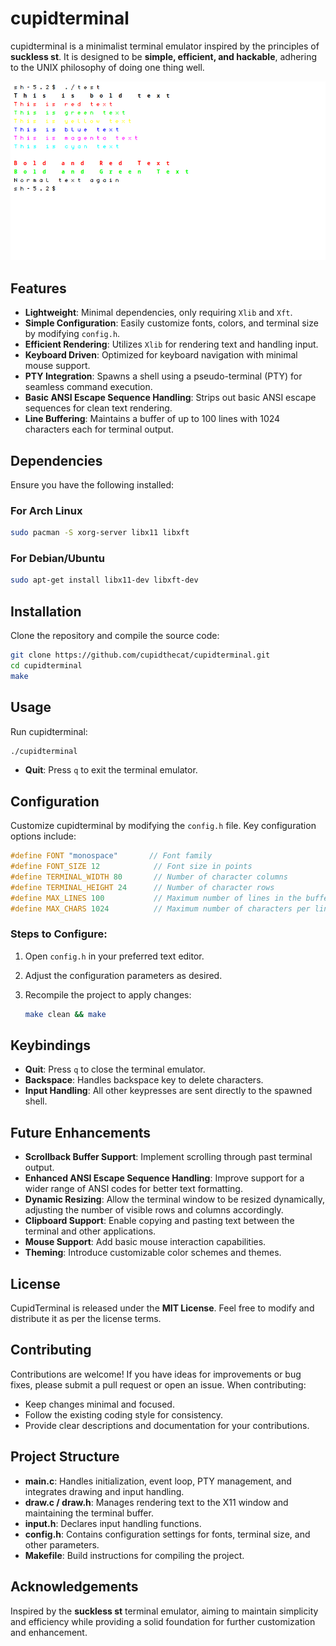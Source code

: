# cupidterminal

cupidterminal is a minimalist terminal emulator inspired by the principles of **suckless st**. It is designed to be **simple, efficient, and hackable**, adhering to the UNIX philosophy of doing one thing well.

![preview](img/term.png)

## Features

- **Lightweight**: Minimal dependencies, only requiring `Xlib` and `Xft`.
- **Simple Configuration**: Easily customize fonts, colors, and terminal size by modifying `config.h`.
- **Efficient Rendering**: Utilizes `Xlib` for rendering text and handling input.
- **Keyboard Driven**: Optimized for keyboard navigation with minimal mouse support.
- **PTY Integration**: Spawns a shell using a pseudo-terminal (PTY) for seamless command execution.
- **Basic ANSI Escape Sequence Handling**: Strips out basic ANSI escape sequences for clean text rendering.
- **Line Buffering**: Maintains a buffer of up to 100 lines with 1024 characters each for terminal output.

## Dependencies

Ensure you have the following installed:

### For Arch Linux

```bash
sudo pacman -S xorg-server libx11 libxft
```

### For Debian/Ubuntu

```bash
sudo apt-get install libx11-dev libxft-dev
```

## Installation

Clone the repository and compile the source code:

```bash
git clone https://github.com/cupidthecat/cupidterminal.git
cd cupidterminal
make
```

## Usage

Run cupidterminal:

```bash
./cupidterminal
```

- **Quit**: Press `q` to exit the terminal emulator.

## Configuration

Customize cupidterminal by modifying the `config.h` file. Key configuration options include:

```c
#define FONT "monospace"       // Font family
#define FONT_SIZE 12            // Font size in points
#define TERMINAL_WIDTH 80       // Number of character columns
#define TERMINAL_HEIGHT 24      // Number of character rows
#define MAX_LINES 100           // Maximum number of lines in the buffer
#define MAX_CHARS 1024          // Maximum number of characters per line
```

### Steps to Configure:

1. Open `config.h` in your preferred text editor.
2. Adjust the configuration parameters as desired.
3. Recompile the project to apply changes:

    ```bash
    make clean && make
    ```

## Keybindings

- **Quit**: Press `q` to close the terminal emulator.
- **Backspace**: Handles backspace key to delete characters.
- **Input Handling**: All other keypresses are sent directly to the spawned shell.

## Future Enhancements

- **Scrollback Buffer Support**: Implement scrolling through past terminal output.
- **Enhanced ANSI Escape Sequence Handling**: Improve support for a wider range of ANSI codes for better text formatting.
- **Dynamic Resizing**: Allow the terminal window to be resized dynamically, adjusting the number of visible rows and columns accordingly.
- **Clipboard Support**: Enable copying and pasting text between the terminal and other applications.
- **Mouse Support**: Add basic mouse interaction capabilities.
- **Theming**: Introduce customizable color schemes and themes.

## License

CupidTerminal is released under the **MIT License**. Feel free to modify and distribute it as per the license terms.

## Contributing

Contributions are welcome! If you have ideas for improvements or bug fixes, please submit a pull request or open an issue. When contributing:

- Keep changes minimal and focused.
- Follow the existing coding style for consistency.
- Provide clear descriptions and documentation for your contributions.

## Project Structure

- **main.c**: Handles initialization, event loop, PTY management, and integrates drawing and input handling.
- **draw.c / draw.h**: Manages rendering text to the X11 window and maintaining the terminal buffer.
- **input.h**: Declares input handling functions.
- **config.h**: Contains configuration settings for fonts, terminal size, and other parameters.
- **Makefile**: Build instructions for compiling the project.

## Acknowledgements

Inspired by the **suckless st** terminal emulator, aiming to maintain simplicity and efficiency while providing a solid foundation for further customization and enhancement.
